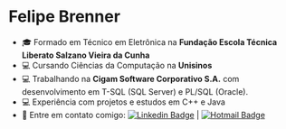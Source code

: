 # Felipe Brenner

- :mortar_board:   Formado em Técnico em Eletrônica na **Fundação Escola Técnica Liberato Salzano Vieira da Cunha**
- :computer:   Cursando Ciências da Computação na **Unisinos**
- :computer:   Trabalhando na **Cigam Software Corporativo S.A.** com desenvolvimento em T-SQL (SQL Server) e PL/SQL (Oracle).
- :computer:   Experiência com projetos e estudos em C++ e Java
- :email: Entre em contato comigo: [![Linkedin Badge](https://img.shields.io/badge/-FelipeBrenner-blue?style=flat-square&logo=Linkedin&logoColor=white&link=https://www.linkedin.com/in/felipe-de-oliveira-brenner/)](https://www.linkedin.com/in/felipe-de-oliveira-brenner/) 
| 
[![Hotmail Badge](https://img.shields.io/badge/-felipeobrenner@hotmail.com-0078D4?style=flat-square&logo=microsoft-outlook&logoColor=white&link=mailto:felipeobrenner@hotmail.com)](mailto:felipeobrenner@hotmail.com)

